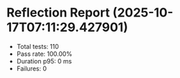# Reflection Report (2025-10-17T07:11:29.427901)

- Total tests: 110
- Pass rate: 100.00%
- Duration p95: 0 ms
- Failures: 0

